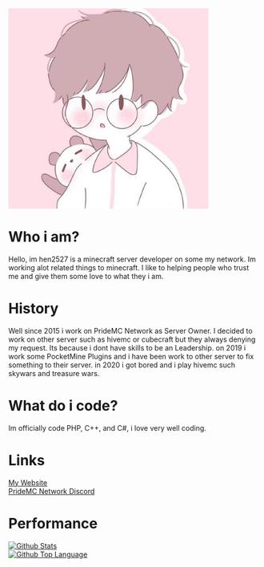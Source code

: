 <img src="logo.png" align=center>

# Who i am?
Hello, im hen2527 is a minecraft server developer on some my network. Im working alot related things to minecraft. I like to helping people who trust me and give them some love to what they i am.
# History
Well since 2015 i work on PrideMC Network as Server Owner. I decided to work on other server such as hivemc or cubecraft but they always denying my request. Its because i dont have skills to be an Leadership. on 2019 i work some PocketMine Plugins and i have been work to other server to fix something to their server. in 2020 i got bored and i play hivemc such skywars and treasure wars.
# What do i code?
Im officially code PHP, C++, and C#, i love very well coding.
# Links
[My Website](https://hen2527.tk/)<br>
[PrideMC Network Discord](https://discord.gg/kpAdXNCmRR)
# Performance
[![Github Stats](https://github-readme-stats.vercel.app/api?username=xqwtxon&show_icons=true&bg_color=30,e96443,904e95&title_color=fff&text_color=fff)](https://github.com/xqwtxon)<br>
[![Github Top Language](https://github-readme-stats.vercel.app/api/top-langs/?username=xqwtxon&layout=compact&&bg_color=30,e96443,904e95&title_color=fff&text_color=fff)](https://github.com/xqwtxon)
